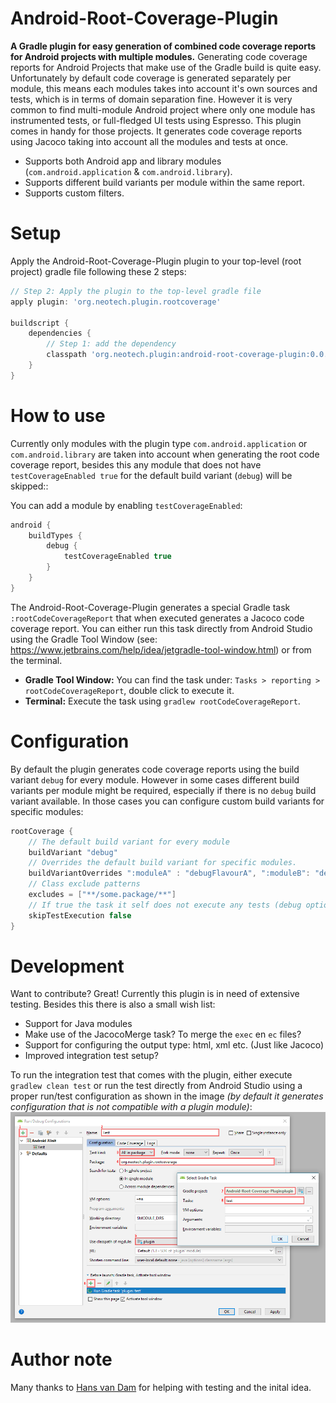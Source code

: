 # Android-Root-Coverage-Plugin
**A Gradle plugin for easy generation of combined code coverage reports for Android projects with multiple modules.**
Generating code coverage reports for Android Projects that make use of the Gradle build is quite easy. Unfortunately by default code coverage is generated separately per module, this means each modules takes into account it's own sources and tests, which is in terms of domain separation fine. However it is very common to find multi-module Android project where only one module has instrumented tests, or full-fledged UI tests using Espresso. This plugin comes in handy for those projects. It generates code coverage reports using Jacoco taking into account all the modules and tests at once.

  - Supports both Android app and library modules (`com.android.application` & `com.android.library`).
  - Supports different build variants per module within the same report.
  - Supports custom filters.

# Setup
Apply the Android-Root-Coverage-Plugin plugin to your top-level (root project) gradle file following these 2 steps:

```groovy
// Step 2: Apply the plugin to the top-level gradle file
apply plugin: 'org.neotech.plugin.rootcoverage'

buildscript {
    dependencies {
        // Step 1: add the dependency
        classpath 'org.neotech.plugin:android-root-coverage-plugin:0.0.2-dev'
    }
}
```

# How to use
Currently only modules with the plugin type `com.android.application` or `com.android.library` are taken into account when generating the root code coverage report, besides this any module that does not have `testCoverageEnabled true` for the default build variant (`debug`) will be skipped::

You can add a module by enabling `testCoverageEnabled`:
```groovy
android {
    buildTypes {
        debug {
            testCoverageEnabled true
        }
    }
}
```

The Android-Root-Coverage-Plugin generates a special Gradle task `:rootCodeCoverageReport` that when executed generates a Jacoco code coverage report. You can either run this task directly from Android Studio using the Gradle Tool Window (see: https://www.jetbrains.com/help/idea/jetgradle-tool-window.html) or from the terminal.

- **Gradle Tool Window:** You can find the task under: `Tasks > reporting > rootCodeCoverageReport`, double click to  execute it.
- **Terminal:** Execute the task using `gradlew rootCodeCoverageReport`.

# Configuration
By default the plugin generates code coverage reports using the build variant `debug` for every module. However in some cases different build variants per module might be required, especially if there is no `debug` build variant available. In those cases you can configure custom build variants for specific modules:

```groovy
rootCoverage {
    // The default build variant for every module
    buildVariant "debug"
    // Overrides the default build variant for specific modules.
    buildVariantOverrides ":moduleA" : "debugFlavourA", ":moduleB": "debugFlavourA"
    // Class exclude patterns
    excludes = ["**/some.package/**"]
    // If true the task it self does not execute any tests (debug option)
    skipTestExecution false
}
```


# Development
Want to contribute? Great! Currently this plugin is in need of extensive testing. Besides this there is also a small wish list:

- Support for Java modules
- Make use of the JacocoMerge task? To merge the `exec` en `ec` files?
- Support for configuring the output type: html, xml etc. (Just like Jacoco)
- Improved integration test setup?

To run the integration test that comes with the plugin, either execute `gradlew clean test` or run the test directly from Android Studio using a proper run/test configuration as shown in the image *(by default it generates configuration that is not compatible with a plugin module)*:
![Correct run/test configuration](correct-test-run-configuration.png)


# Author note
Many thanks to [Hans van Dam](https://github.com/hansvdam) for helping with testing and the inital idea.